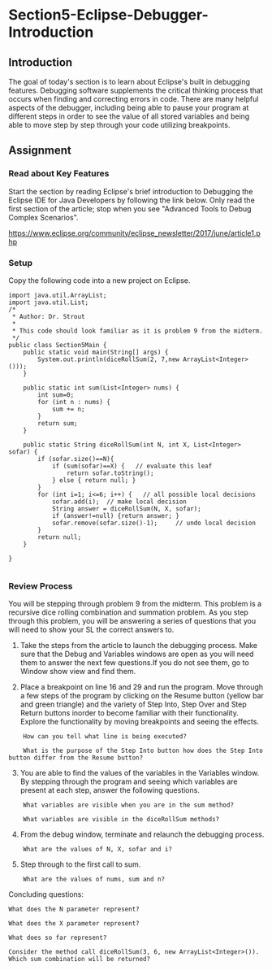 # Section5-Eclipse-Debugger-Introduction  

## Introduction 
The goal of today's section is to learn about Eclipse's built in debugging features.
Debugging software supplements the critical thinking process that occurs when finding 
and correcting errors in code. There are many helpful aspects of the debugger, including 
being able to pause your program at different steps in order to see the value of all 
stored variables and being able to move step by step through your code utilizing 
breakpoints. 

## Assignment

### Read about Key Features 
Start the section by reading Eclipse's brief introduction to Debugging the Eclipse IDE 
for Java Developers by following the link below. Only read the first section of the article; 
stop when you see "Advanced Tools to Debug Complex Scenarios". 

https://www.eclipse.org/community/eclipse_newsletter/2017/june/article1.php

### Setup
Copy the following code into a new project on Eclipse. 

```
import java.util.ArrayList;
import java.util.List;
/*
 * Author: Dr. Strout 
 * 
 * This code should look familiar as it is problem 9 from the midterm. 
 */
public class Section5Main {
	public static void main(String[] args) {
		System.out.println(diceRollSum(2, 7,new ArrayList<Integer>()));
	}

	public static int sum(List<Integer> nums) {
		int sum=0;
		for (int n : nums) {
			sum += n;
		}
		return sum;
	}
	
	public static String diceRollSum(int N, int X, List<Integer> sofar) {
		if (sofar.size()==N){
			if (sum(sofar)==X) {   // evaluate this leaf
				return sofar.toString();
			} else { return null; }
		} 
		for (int i=1; i<=6; i++) {   // all possible local decisions 
			sofar.add(i);  // make local decision
			String answer = diceRollSum(N, X, sofar);
			if (answer!=null) {return answer; }        
			sofar.remove(sofar.size()-1);     // undo local decision
		}
		return null;
	}

}


```

### Review Process
You will be stepping through problem 9 from the midterm. This problem is a recursive dice rolling 
combination and summation problem. As you step through this problem, you will be answering a series 
of questions that you will need to show your SL the correct answers to. 

1. Take the steps from the article to launch the debugging process. Make sure that the Debug and 
Variables windows are open as you will need them to answer the next few questions.If you do not 
see them, go to Window show view and find them. 

2. Place a breakpoint on line 16 and 29 and run the program. Move through a few steps of the program 
by clicking on the Resume button (yellow bar and green triangle) and the variety of Step Into, Step Over 
and Step Return buttons inorder to become familiar with their functionality. Explore the functionality 
by moving breakpoints and seeing the effects. 
```
	How can you tell what line is being executed? 
	
	What is the purpose of the Step Into button how does the Step Into button differ from the Resume button?
```	
3. You are able to find the values of the variables in the Variables window. By stepping through 
the program and seeing which variables are present at each step, answer the following questions. 
```
	What variables are visible when you are in the sum method? 
	
	What variables are visible in the diceRollSum methods? 
```
4. From the debug window, terminate and relaunch the debugging process. 
```
	What are the values of N, X, sofar and i?  
```
5. Step through to the first call to sum. 
```
	What are the values of nums, sum and n? 
```
Concluding questions:

	What does the N parameter represent?

	What does the X parameter represent?
	
	What does so far represent? 
	
	Consider the method call diceRollSum(3, 6, new ArrayList<Integer>()). Which sum combination will be returned? 
